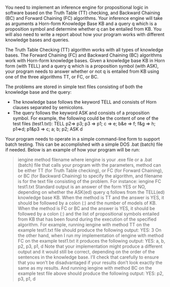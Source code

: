 You need to implement an inference engine for propositional logic in software based on the Truth Table (TT) checking, and Backward Chaining (BC) and Forward Chaining (FC) algorithms. Your inference engine will take as arguments a Horn-form Knowledge Base KB and a query q which is a proposition symbol and determine whether q can be entailed from KB. You will also need to write a report about how your program works with different knowledge bases and queries.

The Truth Table Checking (TT) algorithm works with all types of knowledge bases. The Forward Chaining (FC) and Backward Chaining (BC) algorithms work with Horn-form knowledge bases. Given a knowledge base KB in Horn form (with TELL) and a query q which is a proposition symbol (with ASK), your program needs to answer whether or not q is entailed from KB using one of the three algorithms TT, or FC, or BC.

The problems are stored in simple text files consisting of both the knowledge base and the query: 
- The knowledge base follows the keyword TELL and consists of Horn clauses separated by
semicolons.
- The query follows the keyword ASK and consists of a proposition symbol.
For example, the following could be the content of one of the test files (test1.txt):
TELL
p2=> p3; p3 => p1; c => e; b&e => f; f&g => h; p1=>d; p1&p3 => c; a; b; p2;
ASK
d

Your program needs to operate in a simple command-line form to support batch testing. This can be
accomplished with a simple DOS .bat (batch) file if needed. Below is an example of how your program will be
run: 
> iengine method filename
where iengine is your .exe file or a .bat (batch) file that calls your program with the parameters, method
can be either TT (for Truth Table checking), or FC (for Forward Chaining), or BC (for Backward Chaining) to
specify the algorithm, and filename is for the text file consisting of the problem.
For instance:
> iengine FC test1.txt
Standard output is an answer of the form YES or NO, depending on whether the ASK(ed) query q follows
from the TELL(ed) knowledge base KB. When the method is TT and the answer is YES, it should be
followed by a colon (:) and the number of models of KB. When the method is FC or BC and the answer is
YES, it should be followed by a colon (:) and the list of propositional symbols entailed from KB that has been
found during the execution of the specified algorithm.
For example, running iengine with method TT on the example test1.txt file should produce the
following output:
> YES: 3
On the other hand, when I run my implementation of iengine with method FC on the example test1.txt
it produces the following output:
> YES: a, b, p2, p3, p1, d
Note that your implementation might produce a different output and it would still be correct, depending on the
order of the sentences in the knowledge base. I’ll check that carefully to ensure that you won’t be
disadvantaged if your results don’t look exactly the same as my results.
And running iengine with method BC on the example test file above should produce the following output:
> YES: p2, p3, p1, d
